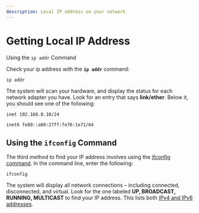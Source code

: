 ```yaml
---
description: Local IP address on your network
---
```


# Getting Local IP Address

Using the `ip addr` Command

Check your ip address with the **`ip addr`** command:

```text
ip addr
```

The system will scan your hardware, and display the status for each network adapter you have. Look for an entry that says **link/ether**. Below it, you should see one of the following:

```text
inet 192.168.0.10/24
```

```text
inet6 fe80::a00:27ff:fe76:1e71/64
```

## Using the `ifconfig` Command <a id="ftoc-heading-4"></a>

The third method to find your IP address involves using the [ifconfig command](https://phoenixnap.com/kb/centos-ifconfig). In the command line, enter the following:

```text
ifconfig
```

The system will display all network connections – including connected, disconnected, and virtual. Look for the one labeled **UP, BROADCAST, RUNNING, MULTICAST** to find your IP address. This lists both [IPv4 and IPv6 addresses](https://phoenixnap.com/blog/ipv4-vs-ipv6).

